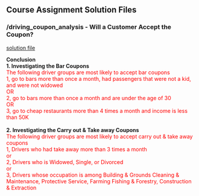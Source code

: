 ## Course Assignment Solution Files

### /driving_coupon_analysis - Will a Customer Accept the Coupon?
[solution file](solution.ipynb)

**Conclusion**<br>
**1. Investigating the Bar Coupons** <br>
<span style="color: red;">
The following driver groups are most likely to accept bar coupons <br>
1, go to bars more than once a month, had passengers that were not a kid, and were not widowed <br>
OR <br>
2, go to bars more than once a month and are under the age of 30 <br>
OR <br>
3, go to cheap restaurants more than 4 times a month and income is less than 50K <br>
<br>
</span>
**2. Investigating the Carry out & Take away Coupons** <br>
<span style="color: red;">
The following driver groups are most likely to accept carry out & take away coupons <br>
1, Drivers who had take away more than 3 times a month <br>
or <br>
2, Drivers who is Widowed, Single, or Divorced <br>
or <br>
3, Drivers whose occupation is among Building & Grounds Cleaning & Maintenance, Protective Service, Farming Fishing & Forestry, Construction & Extraction <br>

<br>
